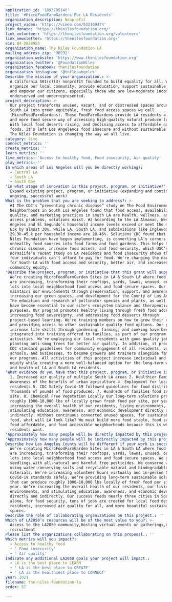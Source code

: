 ```yaml
---
application_id: '1893795140'
title: '#MicroFoodFarmGardens For LA Residents'
organization_description: Nonprofit
project_video: 'https://vimeo.com/532109474'
link_donate: 'https://thenilesfoundation.org/'
link_volunteer: 'https://thenilesfoundation.org/volunteers'
link_newsletter: 'https://thenilesfoundation.org/'
ein: 84-2828959
organization_name: The Niles Foundation LA
mailing_address_zip: '90232'
organization_website: 'https://www.thenilesfoundation.org'
organization_twitter: '@FoundationNiles'
organization_facebook: thenilesfoundation
organization_instagram: '@tnflosangeles'
Describe the mission of your organization.: >-
  A California 501(c)(3) nonprofit founded to build equality for all. We
  organize our local community, provide education, support sustainable projects,
  and empower our citizens, especially those who are low-moderate income,
  underserved and underrepresented.
project_description: >-
  Our project transforms unused, vacant, and or distressed spaces around LA &
  South LA into green equitable, fresh food access spaces we call
  (MicroFoodFarmGardens). These FoodFarmGardens provide LA residents a healthier
  and more food secure way of accessing high-quality natural produce locally.
  With local food deserts rising, and declining access to affordable natural
  foods, it’s left Los Angelenos food insecure and without sustainable options.
  The Niles Foundation is changing the way we all live.
category: live
connect_metrics: ''
create_metrics: ''
learn_metrics: ''
live_metrics: 'Access to healthy food, Food insecurity, Air quality'
play_metrics: ''
In which areas of Los Angeles will you be directly working?:
  - Central LA
  - South LA
  - South Bay
'In what stage of innovation is this project, program, or initiative?': >-
  Expand existing project, program, or initiative (expanding and continuing
  ongoing, successful work)
What is the problem that you are seeking to address?: >-
  #1 The CDC's “preventing chronic disease” study on The Food Environment in 3
  Neighborhoods in South Los Angeles found that food access, availability,
  quality, and marketing practices in south LA are health, wellness, and food
  access problems, solutions exist. #2 According to the LA Almanac, West Los
  Angeles and El Segundo’s household income levels exceed or meet the median of
  63k by almost 30%, while LA, South LA, and subdivisions like Inglewood at
  29.3k-45.k per household income are 28-46%. Solutions CDC found that we the
  Niles Foundation have begun implementing, is converting LA's corners and
  unhealthy food sources into food farms and food gardens. This helps to prevent
  chronic disease, increase food access, and food security, which USC’s
  Dornsiife’s recent study on LA residents and food insecurity shows that one in
  four individuals can't afford to pay for food. We're changing the narrative
  for South LA with food access and security, better air, and increased
  community equity.
'Describe the project, program, or initiative that this grant will support to address the problem identified.': >-
  We’re creating MicroFoodFarmGarden Sites in LA & South LA where food deserts
  are increasing, transforming their rooftops, yards, lawns, unused, or vacant
  lots into local neighborhood food access and food secure spaces. Our program
  maintains our environments through preservation, support, and awareness by
  increasing our green spaces, and development for the County of Los Angeles.
  The education and research of pollinator species and plants, as well as herbs,
  have become essential to our site's ecosystem balance and therapeutic
  purposes. Our program promotes healthy living through fresh food access,
  increasing food sovereignty, and addressing food desserts through
  project-based learning. We're training members on how to grow their own food,
  and providing access to other sustainable quality food options. Our programs
  increase life skills through gardening, farming, and cooking have been
  integrated into training offered to families, as part of our program
  activities. We’re employing our local residents with good quality jobs and
  planting anti-smog trees for better air quality. In addition, it provides safe
  CDC standard guidelines for community engagement of all residents, volunteers,
  schools, and businesses, to become growers and trainers alongside families in
  our programs. All activities of this project increase individual and community
  equity while creating a more well-balanced option for the long-term wellness
  and health of LA and South LA residents.
'What evidence do you have that this project, program, or initiative is or will be successful, and how will you define and measure success?': >-
  1. Increased air quality of multiple South LA areas 2. Healthier Families 3.
  Awareness of the benefits of urban agriculture 4. Employment for local
  residents 5. CDC Safety Covid-19 followed guidelines for food distribution 6.
  Thousands of pounds of food produced. 7. Hundreds of families food secure per
  site. 8. Chemical Free Vegetation Locally Our long-term solutions produce
  roughly 1000-10,000 lbs of locally grown fresh food per site, per year. We’re
  increasing the overall health of our residents, living environments,
  stimulating education, awareness, and economic development directly and
  indirectly. Without continuous converted unused spaces, for sustainable fresh
  food, what will LA look like? We must build more food stable, food secure,
  food affordable, and food accessible neighborhoods because this is what our LA
  residents want.
'Approximately how many people will be directly impacted by this project, program, or initiative?': '5000'
'Approximately how many people will be indirectly impacted by this project, program, or initiative?': '20000'
Describe how Los Angeles County will be different if your work is successful.: >-
  We’re creating MicroFoodFarmGarden Sites in LA & South LA where food deserts
  are increasing, transforming their rooftops, yards, lawns, unused, or vacant
  lots into local neighborhood food access and food secure spaces. We grow our
  seedlings with all-natural and harmful free pesticides. We conserve water by
  using water-conserving soils and recyclable natural and biodegradable
  materials. We’re increasing volunteer hours virtually and in-person CDC
  Covid-19 standards safely. We’re providing long-term sustainable solutions
  that can produce roughly 1000-10,000 lbs locally of fresh food per site, per
  year. We’re increasing the overall health of our residents, our living
  environments, and stimulating education, awareness, and economic development
  directly and indirectly. Our success feeds nearly three cities in South LA
  alone, for food security, tens of jobs are created for local food desert area
  residents, increased air quality for all, and more beautiful sustainable
  spaces.
Describe the role of collaborating organizations on this project.: ''
Which of LA2050’s resources will be of the most value to you?: >-
  Access to the LA2050 community,Hosting virtual events or gatherings,Volunteer
  recruitment
Please list the organizations collaborating on this proposal.: ''
Which metrics will you impact?:
  - Access to healthy food
  - ' Food insecurity'
  - ' Air quality'
Indicate any additional LA2050 goals your project will impact.:
  - LA is the best place to LEARN
  - ' LA is the best place to CREATE'
  - ' LA is the healthiest place to CONNECT'
year: 2021
filename: the-niles-foundation-la
order: 57

---
```

